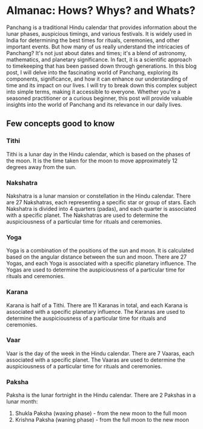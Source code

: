 # Almanac: Hows? Whys? and Whats?

Panchang is a traditional Hindu calendar that provides information about the lunar phases, auspicious timings, and various festivals. 
It is widely used in India for determining the best times for rituals, ceremonies, and other important events. But how many of us really understand the intricacies of Panchang?
It's not just about dates and times; it's a blend of astronomy, mathematics, and planetary significance. In fact, it is a scientific approach to timekeeping that has been passed down through generations.
In this blog post, I will delve into the fascinating world of Panchang, exploring its components, significance, and how it can enhance our understanding of time and its impact on our lives.
I will try to break down this complex subject into simple terms, making it accessible to everyone. Whether you're a seasoned practitioner or a curious beginner, 
this post will provide valuable insights into the world of Panchang and its relevance in our daily lives.

## Few concepts good to know

### Tithi
Tithi is a lunar day in the Hindu calendar, which is based on the phases of the moon.
It is the time taken for the moon to move approximately 12 degrees away from the sun.


### Nakshatra
Nakshatra is a lunar mansion or constellation in the Hindu calendar.
There are 27 Nakshatras, each representing a specific star or group of stars.
Each Nakshatra is divided into 4 quarters (padas), and each quarter is associated with a specific planet.
The Nakshatras are used to determine the auspiciousness of a particular time for rituals and ceremonies.

### Yoga
Yoga is a combination of the positions of the sun and moon.
It is calculated based on the angular distance between the sun and moon.
There are 27 Yogas, and each Yoga is associated with a specific planetary influence.
The Yogas are used to determine the auspiciousness of a particular time for rituals and ceremonies.

### Karana
Karana is half of a Tithi.
There are 11 Karanas in total, and each Karana is associated with a specific planetary influence.
The Karanas are used to determine the auspiciousness of a particular time for rituals and ceremonies.

### Vaar
Vaar is the day of the week in the Hindu calendar.
There are 7 Vaaras, each associated with a specific planet.
The Vaaras are used to determine the auspiciousness of a particular time for rituals and ceremonies.

### Paksha
Paksha is the lunar fortnight in the Hindu calendar. 
There are 2 Pakshas in a lunar month:
1. Shukla Paksha (waxing phase) - from the new moon to the full moon
2. Krishna Paksha (waning phase) - from the full moon to the new moon


